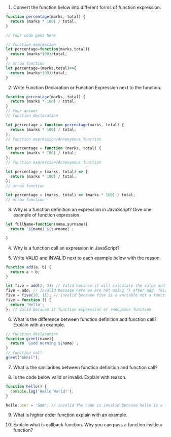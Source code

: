 1. Convert the function below into different forms of function expression.

```js
function percentage(marks, total) {
  return (marks * 100) / total;
}

// Your code goes here

// function expression
let percentage=function(marks,total){
  return (marks*100)/total;
}
// arrow function
let percentage=(marks,total)=>{
  return (marks*100)/total;
}
```

2. Write Function Declaration or Function Expression next to the function.

```js
function percentage(marks, total) {
  return (marks * 100) / total;
}
// Your answer
// function declaration
```

```js
let percentage = function percentage(marks, total) {
  return (marks * 100) / total;
};
// function expression/Annonymous function
```

```js
let percentage = function (marks, total) {
  return (marks * 100) / total;
};
// function expression/Annonymous function
```

```js
let percentage = (marks, total) => {
  return (marks * 100) / total;
};
// arrow function
```

```js
let percentage = (marks, total) => (marks * 100) / total;
// arrow function
```

3. Why is a function definition an expression in JavaScript? Give one example of function expression.
<!-- As we know function is an object. And also we can assign function to a variable . Therefore we can asign a function to a variable and can conduct various operations on it. -->
```js
let fullName=function(name,surname){
  return `${name} ${surname}`;

}
```
4. Why is a function call an expression in JavaScript?
<!-- A function call is an expression because it produces a value. When function is invoked, it executes its code and returns a result. -->
5. Write VALID and INVALID next to each example below with the reason.

```js
function add(a, b) {
  return a + b;
}

let five = add(2, 3); // Valid because it will calculate the value and assign to five which is a variable.
five = add; // Invalid becuase here we are not using () after add. This mean it is not functio call but a function reference.
five = five(10, 11); // invalid because five is a variable not a function
five = function () {
  return 'Hello';
}; // Valid because it function expression or annoymous function 
```

6. What is the difference between function definition and function call? Explain with an example.

<!-- Function Definition :->Function definition is the process of defining what function will do when it will be executed.But the function call means that you have called a function.Function is defined by using function keyword where as function call is done by placing () before function name . 
eg -->
```js
// function declaration 
function greet(name){
  return `Good morning ${name}`;
}
// function call
greet("Akhil");
```

7. What is the similarities between function definition and function call?
<!-- The first one is, it is the whole process of performing one or more task -->
<!-- We use () whether there is some parameter or not . -->
8. Is the code below valid or invalid. Explain with reason.

```js
function hello() {
  console.log('Hello World!');
}

hello.user = 'Sam'; // invalid The code is invalid because hello is a function not an object .
```

9. What is higher order function explain with an example.
<!-- A higher-order function in JavaScript is a function that takes one or more functions as arguments or returns a function as its result -->
10. Explain what is callback function. Why you can pass a function inside a function?
<!-- A callback function in JavaScript is a function that is passed as an argument to another function .Passing a function inside another function is possible in JavaScript due to the language's support for treating functions as first-class citizens.  -->
